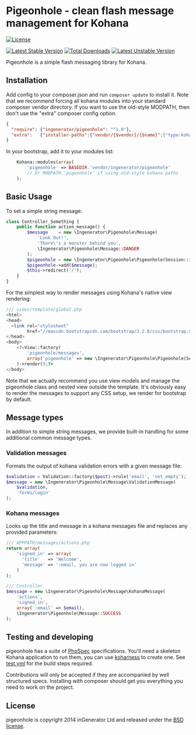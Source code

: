 # Pigeonhole - clean flash message management for Kohana

[![License](https://poser.pugx.org/ingenerator/pigeonhole/license.svg)](https://packagist.org/packages/ingenerator/pigeonhole)

[![Latest Stable Version](https://poser.pugx.org/ingenerator/pigeonhole/v/stable.svg)](https://packagist.org/packages/ingenerator/pigeonhole)
[![Total Downloads](https://poser.pugx.org/ingenerator/pigeonhole/downloads.svg)](https://packagist.org/packages/ingenerator/pigeonhole)
[![Latest Unstable Version](https://poser.pugx.org/ingenerator/pigeonhole/v/unstable.svg)](https://packagist.org/packages/ingenerator/pigeonhole)

Pigeonhole is a simple flash messaging library for Kohana.

## Installation

Add config to your composer.json and run `composer update` to install it. Note that we recommend forcing all
kohana modules into your standard composer vendor directory. If you want to use the old-style MODPATH, then
don't use the "extra" composer config option.

```json
{
  "require": {"ingenerator/pigeonhole": "^1.0"},
  "extra":   {"installer-paths":{"vendor/{$vendor}/{$name}":["type:kohana-module"]}}
}
```

In your bootstrap, add it to your modules list:
```php
    Kohana::modules(array(
        'pigeonhole' => BASEDIR.'vendor/ingenerator/pigeonhole' 
        // Or MODPATH.'pigeonhole' if using old-style kohana paths
    );
```

## Basic Usage

To set a simple string message:

```php
class Controller_Something {
    public function action_message() {
        $message    = new \Ingenerator\Pigenohole\Message(
            'Look Out!', 
            'There\'s a monster behind you', 
            \Ingenerator\Pigeonhole\Message::DANGER
        );
        $pigeonhole = new \Ingenerator\Pigeonhole\Pigeonhole(Session::instance());
        $pigeonhole->add($message);
        $this->redirect('/');
    }
}
```

For the simplest way to render messages using Kohana's native view rendering:
```php
/// views/template/global.php
<html>
<head>
  <link rel="stylesheet" 
        href="//maxcdn.bootstrapcdn.com/bootstrap/3.2.0/css/bootstrap.min.css">
</head>
<body>
    <?=View::factory(
        'pigeonhole/messages', 
        array('pigeonhole' => new \Ingenerator\Pigeonhole\Pigeonhole(Session::instance()))
    )->render();?>
</body>
```

Note that we actually recommend you use view models and manage the pigeonhole class and nested view outside the template.
It's obviously easy to render the messages to support any CSS setup, we render for bootstrap by default.

## Message types

In addition to simple string messages, we provide built-in handling for some additional common message types.

### Validation messages

Formats the output of kohana validation errors with a given message file:

```php
$validation = Validation::factory($post)->rule('email', 'not_empty');
$message = new \Ingenerator\Pigeonhole\Message\ValidationMessage(
    $validation, 
    'forms/login'
);
```

### Kohana messages

Looks up the title and message in a kohana messages file and replaces any provided parameters:

```php
/// APPPATH/messages/actions.php
return array(
    'signed_in' => array(
      'title'   => 'Welcome',
      'message' => ':email, you are now logged in'
    )
);

/// Controller
$message = new \Ingenerator\Pigeonhole\Message\KohanaMessage(
    'actions', 
    'signed_in', 
    array(':email' => $email), 
    \Ingenerator\Pigeonhole\Message::SUCCESS
);
```

## Testing and developing

pigeonhole has a suite of [PhpSpec](http://phpspec.net) specifications. You'll need a skeleton Kohana application to 
run them, you can use [koharness](https://github.com/ingenerator/koharness) to create one. See [test.yml](.github/workflows/test.yml) for 
the build steps required.

Contributions will only be accepted if they are accompanied by well structured specs. Installing with composer should
get you everything you need to work on the project.

## License

pigeonhole is copyright 2014 inGenerator Ltd and released under the [BSD license](LICENSE).
